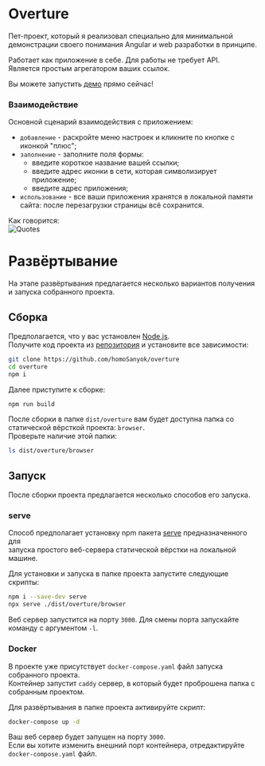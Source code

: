 # Overture

Пет-проект, который я реализовал специально для минимальной демонстрации своего понимания Angular и
web разработки в принципе.

Работает как приложение в себе. Для работы не требует API. <br>
Является простым агрегатором ваших ссылок.

Вы можете запустить [демо](https://homosanyok.github.io/overture/) прямо сейчас!

### Взаимодействие

Основной сценарий взаимодействия с приложением:

- `добавление` - раскройте меню настроек и кликните по кнопке с иконкой "плюс";
- `заполнение` - заполните поля формы: <br>
  - введите короткое название вашей ссылки;
  - введите адрес иконки в сети, которая символизирует приложение;
  - введите адрес приложения;
- `использование` - все ваши приложения хранятся в локальной памяти сайта: 
после перезагрузки страницы всё сохранится.

Как говорится: <br>
![Quotes](https://quotes-github-readme.vercel.app/api?type=horizontal&theme=dark)

# Развёртывание

На этапе развёртывания предлагается несколько вариантов получения и запуска собранного проекта. <br>

## Сборка

Предполагается, что у вас установлен [Node.js](https://nodejs.org/en). <br>
Получите код проекта из [репозитория](https://github.com/homoSanyok/overture) и установите все зависимости:
```bash
git clone https://github.com/homoSanyok/overture
cd overture
npm i 
```
Далее приступите к сборке:
```bash
npm run build
```
После сборки в папке `dist/overture` вам будет доступна папка со статической вёрсткой проекта: `browser`. <br>
Проверьте наличие этой папки:
```bash
ls dist/overture/browser
```

## Запуск

После сборки проекта предлагается несколько способов его запуска.

### serve

Способ предполагает установку npm пакета [serve](https://www.npmjs.com/package/serve) предназначенного для <br>
запуска простого веб-сервера статической вёрстки на локальной машине. 

Для установки и запуска в папке проекта запустите следующие скрипты:
```bash
npm i --save-dev serve
npx serve ./dist/overture/browser
```

Веб сервер запустится на порту `3000`.
Для смены порта запускайте команду с аргументом `-l`. 

### Docker

В проекте уже присутствует `docker-compose.yaml` файл запуска собранного проекта. <br>
Контейнер запустит `caddy` сервер, в который будет проброшена папка с собранным проектом.

Для развёртывания в папке проекта активируйте скрипт:
```bash
docker-compose up -d
```

Ваш веб сервер будет запущен на порту `3000`. <br>
Если вы хотите изменить внешний порт контейнера, отредактируйте `docker-compose.yaml` файл.